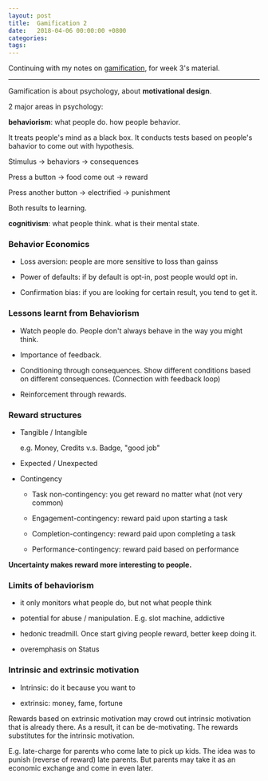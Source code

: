 ```yaml
---
layout: post
title:  Gamification 2
date:   2018-04-06 00:00:00 +0800
categories:
tags:
---
```


Continuing with my notes on [gamification], for week 3's material.

---
<p></p>

Gamification is about psychology, about **motivational design**.

2 major areas in psychology:

**behaviorism**: what people do. how people behavior.

It treats people's mind as a black box. It conducts tests based on people's bahavior to come out with hypothesis.

Stimulus -> behaviors -> consequences

Press a button -> food come out -> reward

Press another button -> electrified -> punishment

Both results to learning.

**cognitivism**: what people think. what is their mental state.


### Behavior Economics

- Loss aversion: people are more sensitive to loss than gainss

- Power of defaults: if by default is opt-in, post people would opt in.

- Confirmation bias: if you are looking for certain result, you tend to get it.


### Lessons learnt from Behaviorism

- Watch people do. People don't always behave in the way you might think.

- Importance of feedback.

- Conditioning through consequences. Show different conditions based on different
consequences. (Connection with feedback loop)

- Reinforcement through rewards.


### Reward structures

- Tangible / Intangible

  e.g. Money, Credits v.s. Badge, "good job"

- Expected / Unexpected

- Contingency

  - Task non-contingency: you get reward no matter what (not very common)

  - Engagement-contingency: reward paid upon starting a task

  - Completion-contingency: reward paid upon completing a task

  - Performance-contingency: reward paid based on performance

**Uncertainty makes reward more interesting to people.**

### Limits of behaviorism

- it only monitors what people do, but not what people think

- potential for abuse / manipulation. E.g. slot machine, addictive

- hedonic treadmill. Once start giving people reward, better keep doing it.

- overemphasis on Status

### Intrinsic and extrinsic motivation

- Intrinsic: do it because you want to

- extrinsic: money, fame, fortune

Rewards based on extrinsic motivation may crowd out intrinsic motivation that
is already there. As a result, it can be de-motivating. The rewards substitutes
for the intrinsic motivation.

E.g. late-charge for parents who come late to pick up kids. The idea was to
punish (reverse of reward) late parents. But parents may take it as an economic
exchange and come in even later.




[gamification]: https://www.coursera.org/learn/gamification/